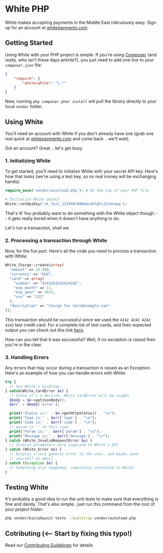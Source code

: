 # White PHP

White makes accepting payments in the Middle East ridiculously easy. Sign up for an account at [whitepayments.com](http://whitepayments.com).

## Getting Started

Using White with your PHP project is simple. If you're using [Composer](https://getcomposer.org) (and really, who isn't these days amirite?), you just need to add one line to your `composer.json` file:

```json
{
    "require": {
        "white/white": "1.*"
    }
}
```

Now, running `php composer.phar install` will pull the library directly to your local `vendor` folder.

## Using White

You'll need an account with White if you don't already have one (grab one real quick at [whitepayments.com](http://whitepayments.com) and come back .. we'll wait).

Got an account? Great .. let's get busy.

### 1. Initializing White

To get started, you'll need to initialize White with your secret API key. Here's how that looks (we're using a test key, so no real money will be exchanging hands):

```php
require_once('vendor/autoload.php'); # At the top of your PHP file

# Initialize White object
White::setApiKey('sk_test_1234567890abcdefghijklmnopq');
```

That's it! You probably want to do something with the White object though -- it gets really bored when it doesn't have anything to do. 

Let's run a transaction, shall we.

### 2. Processing a transaction through White

Now, for the fun part. Here's all the code you need to process a transaction with White:

```php
White_Charge::create(array(
  "amount" => 10.500,
  "currency" => "bhd",
  "card" => array(
    "number" => "4242424242424242",
    "exp_month" => 11,
    "exp_year" => 2014,
    "cvv" => "123"
  ),
  "description" => "Charge for test@example.com"
));
```

This transaction should be successful since we used the `4242 4242 4242 4242` test credit card. For a complete list of test cards, and their expected output you can check out this link [here](https://whitepayments.com/docs/).

How can you tell that it was successful? Well, if no exception is raised then you're in the clear.

### 3. Handling Errors

Any errors that may occur during a transaction is raised as an Exception. Here's an example of how you can handle errors with White:

```php
try {
  // Use White's bindings...
} catch(White_CardError $e) {
  // Since it's a decline, White_CardError will be caught
  $body = $e->getJsonBody();
  $err  = $body['error'];

  print('Status is:' . $e->getHttpStatus() . "\n");
  print('Type is:' . $err['type'] . "\n");
  print('Code is:' . $err['code'] . "\n");
  // param is '' in this case
  print('Param is:' . $err['param'] . "\n");
  print('Message is:' . $err['message'] . "\n");
} catch (White_InvalidRequestError $e) {
  // Invalid parameters were supplied to White's API
} catch (White_Error $e) {
  // Display a very generic error to the user, and maybe send
  // yourself an email
} catch (Exception $e) {
  // Something else happened, completely unrelated to White
}
```

## Testing White

It's probably a good idea to run the unit tests to make sure that everything is fine and dandy. That's also simple.. just run this command from the root of your project folder:

```bash
php vendor/bin/phpunit tests --bootstrap vendor/autoload.php
```

## Cotributing (<-- Start by fixing this typo!)

Read our [Contributing Guidelines](CONTRIBUTING.md) for details
